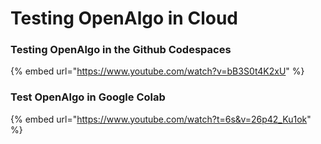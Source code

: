 # Testing OpenAlgo in Cloud



### Testing OpenAlgo in the Github Codespaces



{% embed url="https://www.youtube.com/watch?v=bB3S0t4K2xU" %}

### Test OpenAlgo in Google Colab



{% embed url="https://www.youtube.com/watch?t=6s&v=26p42_Ku1ok" %}
